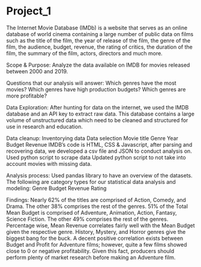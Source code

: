 # Project_1
The Internet Movie Database (IMDb) is a website that serves as an online database of world cinema containing a large number of public data on films such as the title of the film, the year of release of the film, the genre of the film, the audience, budget, revenue, the rating of critics, the duration of the film, the summary of the film, actors, directors and much more.

Scope & Purpose:
Analyze the data available on IMDB for movies released between 2000 and 2019.

Questions that our analysis will answer:
Which genres have the most movies?
Which genres have high production budgets?
Which genres are more profitable?

Data Exploration:
After hunting for data on the internet, we used the IMDB database and an API key to extract raw data.  This database contains a large volume of unstructured data which need to be cleaned and structured for use in research and education.

Data cleanup:
Inventorying data
Data selection
Movie title
Genre
Year
Budget
Revenue
IMDB’s code is HTML, CSS & Javascript, after parsing and recovering data, we developed a csv file and JSON to conduct analysis on.
Used python script to scrape data
Updated python script to not take into account movies with missing data.

Analysis process: Used pandas library to have an overview of the datasets.  The following are category types for our statistical data analysis and modeling:
Genre
Budget
Revenue
Rating

Findings:
Nearly 62% of the titles are comprised of Action, Comedy, and Drama. The other 38% comprises the rest of the genres.
51% of the Total Mean Budget is comprised of Adventure, Animation, Action, Fantasy, Science Fiction. The other 49% comprises the rest of the genres.
Percentage wise, Mean Revenue correlates fairly well with the Mean Budget given the respective genre.
History, Mystery, and Horror genres give the biggest  bang for the buck.
A decent positive correlation exists between Budget and Profit for Adventure films; however, quite a few films showed close to 0 or negative profitability. Given this fact, producers should perform plenty of market research before making an Adventure film.





